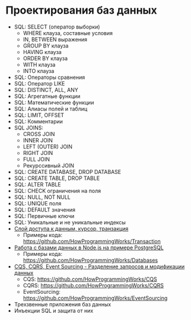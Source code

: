 # Проектирования баз данных

- SQL: SELECT (оператор выборки)
  - WHERE клауза, составные условия
  - IN, BETWEEN выражения
  - GROUP BY клауза
  - HAVING клауза
  - ORDER BY клауза
  - WITH клауза
  - INTO клауза
- SQL: Операторы сравнения
- SQL: Оператор LIKE
- SQL: DISTINCT, ALL, ANY
- SQL: Агрегатные функции
- SQL: Математические функции
- SQL: Алиасы полей и таблиц
- SQL: LIMIT, OFFSET
- SQL: Комментарии
- SQL JOINS:
  - CROSS JOIN
  - INNER JOIN
  - LEFT (OUTER) JOIN
  - RIGHT JOIN
  - FULL JOIN
  - Рекурссивный JOIN
- SQL: CREATE DATABASE, DROP DATABASE
- SQL: CREATE TABLE, DROP TABLE
- SQL: ALTER TABLE
- SQL: CHECK ограничения на поля
- SQL: NULL, NOT NULL
- SQL: UNIQUE поля
- SQL: DEFAULT значения
- SQL: Первичные ключи
- SQL: Уникальные и не уникальные индексы
- [Слой доступа к данным, курсор, транзакция](https://youtu.be/CRcSWtWVvrA)
  - Примеры кода: https://github.com/HowProgrammingWorks/Transaction
- [Работа с базами данных в Node.js на примере PostgreSQL](https://youtu.be/2tDvHQCBt3w)
  - Примеры кода: https://github.com/HowProgrammingWorks/Databases
- [CQS, CQRS, Event Sourcing - Разделение запросов и модификации данных](https://youtu.be/T2tRc80Q8Qw)
  - CQS: https://github.com/HowProgrammingWorks/CQS
  - CQRS: https://github.com/HowProgrammingWorks/CQRS
  - EventSourcing: https://github.com/HowProgrammingWorks/EventSourcing
- Трехзвенные приложения баз данных
- Инъекции SQL и защита от них
